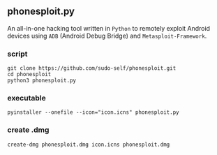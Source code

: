 ## phonesploit.py

An all-in-one hacking tool written in `Python` to remotely exploit Android devices using `ADB` (Android Debug Bridge) and `Metasploit-Framework`.

### script

```
git clone https://github.com/sudo-self/phonesploit.git
cd phonesploit
python3 phonesploit.py
```

### executable

```
pyinstaller --onefile --icon="icon.icns" phonesploit.py
```
### create .dmg

```
create-dmg phonesploit.dmg icon.icns phonesploit.dmg
```
